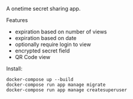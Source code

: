 A onetime secret sharing app.

Features

  - expiration based on number of views
  - expiration based on date
  - optionally require login to view
  - encrypted secret field
  - QR Code view

Install:

    docker-compose up --build
    docker-compose run app manage migrate
    docker-compose run app manage createsuperuser
